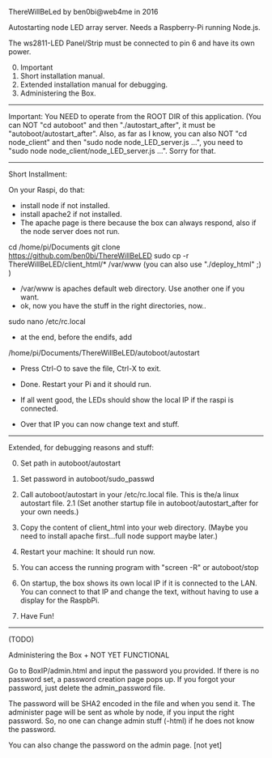 ThereWillBeLed
by ben0bi@web4me in 2016

Autostarting node LED array server.
Needs a Raspberry-Pi running Node.js.

The ws2811-LED Panel/Strip must be connected to pin 6 and have its own power.

0. Important
1. Short installation manual.
2. Extended installation manual for debugging.
3. Administering the Box.

******************************************************************************
Important:
You NEED to operate from the ROOT DIR of this application.
(You can NOT "cd autoboot" and then "./autostart_after", 
it must be "autoboot/autostart_after". Also, as far as I know, 
you can also NOT "cd node_client" and then "sudo node node_LED_server.js ...",
you need to "sudo node node_client/node_LED_server.js ...". Sorry for that. 

******************************************************************************

Short Installment:

On your Raspi, do that:

+ install node if not installed.
+ install apache2 if not installed. 
+ The apache page is there because the box can always respond, also if the node server does not run.

cd /home/pi/Documents
git clone https://github.com/ben0bi/ThereWillBeLED
sudo cp -r ThereWillBeLED/client_html/* /var/www
(you can also use "./deploy_html" ;) )

+ /var/www is apaches default web directory. Use another one if you want.
+ ok, now you have the stuff in the right directories, now..

sudo nano /etc/rc.local

+ at the end, before the endifs, add

/home/pi/Documents/ThereWillBeLED/autoboot/autostart

+ Press Ctrl-O to save the file, Ctrl-X to exit.

+ Done. Restart your Pi and it should run.
+ If all went good, the LEDs should show the local IP if the raspi is connected.
+ Over that IP you can now change text and stuff.

******************************************************************************
Extended, for debugging reasons and stuff:

0. Set path in autoboot/autostart
1. Set password in autoboot/sudo_passwd
2. Call autoboot/autostart in your /etc/rc.local file. 
	This is the/a linux autostart file.
	2.1 (Set another startup file in autoboot/autostart_after for your own needs.)
3. Copy the content of client_html into your web directory.
	(Maybe you need to install apache first...full node support maybe later.)
3. Restart your machine: It should run now.

4. You can access the running program with "screen -R" or autoboot/stop

5. On startup, the box shows its own local IP if it is connected to the LAN.
You can connect to that IP and change the text, without having to use a 
display for the RaspbPi.

6. Have Fun!

*******************************************************************************

(TODO)

Administering the Box + NOT YET FUNCTIONAL

Go to BoxIP/admin.html and input the password you provided.
If there is no password set, a password creation page pops up.
If you forgot your password, just delete the admin_password file.

The password will be SHA2 encoded in the file and when you send it.
The administer page will be sent as whole by node, if you input the right password.
So, no one can change admin stuff (-html) if he does not know the password.

You can also change the password on the admin page. [not yet]
